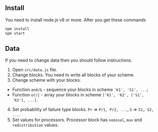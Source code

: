 ## Install

You need to install node.js v8 or more.
After you get these commands

```bash
npm install
npm start
```


## Data
If you need to change data then you should follow instructions.

1. Open `src/data.js` file.
2. Change blocks. You need to write all blocks of your scheme.
3. Change scheme with your blocks. 
 - Function `and/&` - sequence your blocks in scheme `'K1', 'S1', ...`;
 - Function `or/|` - array your blocks in scheme `['K1', 'K2', ['S1', 'K3'], ...]`.
4. Set probability of failure type blocks. `Pr` => `Pr1, Pr2, ...`, `S` => `S1, S2, ...`.
5. Set values for processors. Processor block has `nominal`, `max` and `redistribution` values.
 